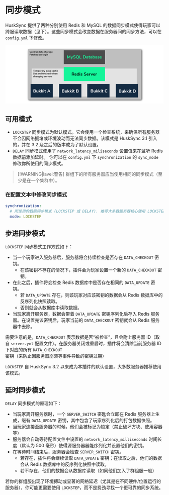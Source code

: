 # 同步模式

HuskSync 提供了两种分别使用 Redis 和 MySQL 的数据同步模式使得玩家可以跨服读取数据（见下）。这些同步模式会改变数据在服务器间的同步方法，可以在 `config.yml` 下修改。

![img](images/system-diagram.png)

## 可用模式

* `LOCKSTEP` 同步模式为默认模式。它会使用一个检查系统，来确保所有服务器不会因网络拥堵或环境波动而无法同步数据。该模式是 HuskSync 3.1 引入的，并在 3.2 及之后的版本成为了默认设置。
* `DELAY` 同步模式使用了 `network_latency_miliseconds` 设置值来在监听 Redis 数据前添加延时。
你可以在 `config.yml` 下 `synchronization` 的 `sync_mode` 修改你所使用的同步模式。

> [!WARNING|lavel:警告]
> 群组下的所有服务器应当使用相同的同步模式（至少是在一个集群中）。

### 在配置文本中修改同步模式

```YAML
synchronization:
  # 所使用的数据同步模式 (LOCKSTEP 或 DELAY). 推荐大多数服务器核心使用 LOCKSTEP. 相关文件: https://william278.net/docs/husksync/sync-modes
  mode: LOCKSTEP
```

## 步进同步模式

`LOCKSTEP` 同步模式工作方式如下：

* 当一个玩家进入服务器后，服务器将会持续检查是否存在 `DATA_CHECKOUT` 密钥。
  * 在该密钥不存在的情况下，插件会为玩家设置一个新的 `DATA_CHECKOUT` 密钥。
* 在此之后，插件将会检查 Redis 数据库中是否存在相同的 `DATA_UPDATE` 密钥。
  * 若 `DATA_UPDATE` 存在，则该玩家对应该密钥的数据会从 Redis 数据库中的反序列化快照读取。
  * 否则就会从数据库中读取数据。
* 当玩家离开服务器，数据会带着 `DATA_UPDATE` 密钥序列化后存入 Redis 服务器。在设置完该密钥后，玩家当前的 `DATA_CHECKOUT` 密钥就会从 Redis 服务器中去除。

需要注意的是，`DATA_CHECKOUT` 表示数据是否“被检查”，且会附上服务器 ID（取自 `server.yml` 配置文件）。在服务器关闭或重启时，插件将会清除当前服务器 ID 下对应的所有 `DATA_CHECKOUT` 密钥（来防止因服务器崩溃等事件导致的密钥过期）

`LOCKSTEP` 自 HuskSync 3.2 以来成为本插件的默认设置，大多数服务器推荐使用该模式。

## 延时同步模式

`DELAY` 同步模式的原理如下：

* 当玩家离开服务器时，一个 `SERVER_SWITCH` 密匙会立即在 Redis 服务器上生成，缀有 `DATA_UPDATE` 密钥，其中包含了玩家序列化后的打包数据快照。
* 当玩家连接至服务器的时候，他们会被标记为锁定（禁止破坏方块、使用容器等）
* 服务器会自动等待配置文件中设置的 `network_latency_milliseconds` 时间长度（默认为 500 毫秒）使得源服务器器能序列化并设置他们的密钥。
* 在等待时间结束后，服务器会检查 `SERVER_SWITCH` 密钥。
  * 若存在，插件将会继续读取 `DATA_UPDATE` 密钥；在读取之后，他们的数据会从 Redis 数据库中的反序列化快照中读取。
  * 若不存在，他们的数据会从数据库读取（如同他们加入了群组服一般）

若你的群组服出现了环境搏动或显著的网络延迟（尤其是在不同硬件/位置运行的服务器），你可能更需要使用 `LOCKSTEP`，而不是费劲寻找一个更可靠的同步系统。